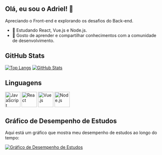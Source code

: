 ## Olá, eu sou o Adriel! 👋

Apreciando o Front-end e explorando os desafios do Back-end.

- 🌱 Estudando React, Vue.js e Node.js.
- 💬 Gosto de aprender e compartilhar conhecimentos com a comunidade de desenvolvimento.

<!-- GitHub Stats -->
## GitHub Stats

[![Top Langs](https://github-readme-stats.vercel.app/api/top-langs/?username=SEU_NOME_DE_USUÁRIO&layout=compact&hide=html)](https://github.com/SEU_NOME_DE_USUÁRIO)
[![GitHub Stats](https://github-readme-stats.vercel.app/api?username=SEU_NOME_DE_USUÁRIO&show_icons=true)](https://github.com/SEU_NOME_DE_USUÁRIO)

<!-- Linguagens -->
## Linguagens

<div>
  <img src="https://cdn.jsdelivr.net/gh/devicons/devicon/icons/javascript/javascript-original.svg" alt="JavaScript" width="50" height="50"/>
  <img src="https://cdn.jsdelivr.net/gh/devicons/devicon/icons/react/react-original.svg" alt="React" width="50" height="50"/>
  <img src="https://cdn.jsdelivr.net/gh/devicons/devicon/icons/vuejs/vuejs-original.svg" alt="Vue.js" width="50" height="50"/>
  <img src="https://cdn.jsdelivr.net/gh/devicons/devicon/icons/nodejs/nodejs-original.svg" alt="Node.js" width="50" height="50"/>
</div>

<!-- Gráfico de Desempenho de Estudos -->
## Gráfico de Desempenho de Estudos

Aqui está um gráfico que mostra meu desempenho de estudos ao longo do tempo:

[![Gráfico de Desempenho de Estudos](URL_DO_SEU_GRAFICO)](URL_DO_SEU_GRAFICO)



